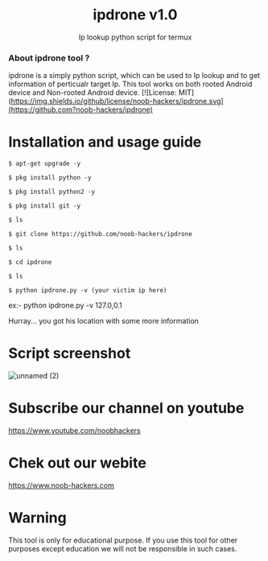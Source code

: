 <h1 align="center">ipdrone v1.0</h1>
<p align="center">
      Ip lookup python script for termux
</p>

### About ipdrone tool ?

ipdrone is a simply python script, which can be used to Ip lookup and to get information of perticualr target Ip. This tool works on both rooted Android device and Non-rooted Android device.
[![License: MIT](https://img.shields.io/github/license/noob-hackers/ipdrone.svg](https://github.com?noob-hackers/ipdrone)
# Installation and usage guide

```
$ apt-get upgrade -y
```
```
$ pkg install python -y 
```
```
$ pkg install python2 -y
```
```
$ pkg install git -y
```
```
$ ls
```
```
$ git clone https://github.com/noob-hackers/ipdrone
```
```
$ ls
```
```
$ cd ipdrone
```
```
$ ls
```
```
$ python ipdrone.py -v (your victim ip here)
```
ex:- python ipdrone.py -v 127.0,0.1

Hurray... you got his location with some more information

# Script screenshot

![unnamed (2)](https://user-images.githubusercontent.com/49580304/56078909-e66b8200-5e0a-11e9-8e30-ab6351083f02.jpg)

# Subscribe our channel on youtube
https://www.youtube.com/noobhackers

# Chek out our webite 
https://www.noob-hackers.com

# Warning
This tool is only for educational purpose. If you use this tool for other purposes except education we will not be responsible in such cases.
